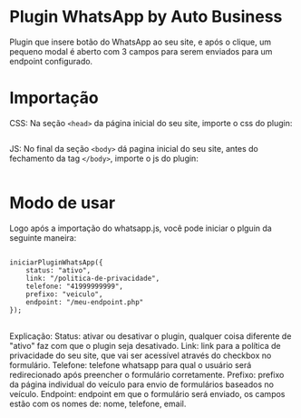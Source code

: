 # Plugin WhatsApp by Auto Business
Plugin que insere botão do WhatsApp ao seu site, e após o clique, um pequeno modal é aberto com 3 campos para serem enviados para um endpoint configurado.

# Importação
CSS:
Na seção `<head>` da página inicial do seu site, importe o css do plugin: <pre><code><link rel="stylesheet" href="https://cdn.autobusiness.com.br/whatsapp/css/whatsapp.css" /></code></pre>

JS:
No final da seção `<body>` dá pagina inicial do seu site, antes do fechamento da tag `</body>`, importe o js do plugin: <pre><code><script src="https://cdn.autobusiness.com.br/whatsapp/js/whatsapp.js"></script></code></pre>

# Modo de usar
Logo após a importação do whatsapp.js, você pode iniciar o plguin da seguinte maneira:
<pre><code>
iniciarPluginWhatsApp({
    status: "ativo",
    link: "/politica-de-privacidade",
    telefone: "41999999999",
    prefixo: "veiculo",
    endpoint: "/meu-endpoint.php"
});
</code>
</pre>
Explicação:
Status: ativar ou desativar o plugin, qualquer coisa diferente de "ativo" faz com que o plugin seja desativado.
Link: link para a política de privacidade do seu site, que vai ser acessível através do checkbox no formulário.
Telefone: telefone whatsapp para qual o usuário será redirecionado após preencher o formulário corretamente.
Prefixo: prefixo da página individual do veículo para envio de formulários baseados no veículo.
Endpoint: endpoint em que o formulário será enviado, os campos estão com os nomes de: nome, telefone, email.



